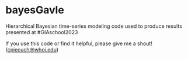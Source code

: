 # bayesGavle
Hierarchical Bayesian time-series modeling code used to produce results presented at #GIAschool2023

If you use this code or find it helpful, please give me a shout! (cpiecuch@whoi.edu)
